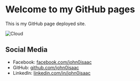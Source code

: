 # Welcome to my GitHub pages

This is my GitHub page deployed site.

![Cloud](https://github.com/john0isaac/github-workshop-pages/assets/64026625/115ca390-f408-471b-a78b-4ec508f79342)

## Social Media

- Facebook: [facebook.com/john0isaac](https://facebook.com/john0isaac)
- GitHub: [github.com/john0isaac](https://github.com/john0isaac)
- LinkedIn: [linkedin.com/in/john0isaac](https://linkedin.com/in/john0isaac)
